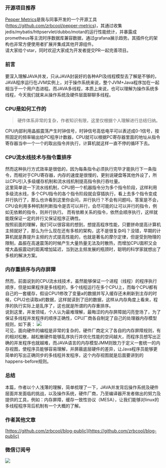 ### 开源项目推荐
[Pepper Metrics](https://github.com/zrbcool/pepper-metrics)是我与同事开发的一个开源工具(https://github.com/zrbcool/pepper-metrics)，其通过收集jedis/mybatis/httpservlet/dubbo/motan的运行性能统计，并暴露成prometheus等主流时序数据库兼容数据，通过grafana展示趋势。其插件化的架构也非常方便使用者扩展并集成其他开源组件。  
请大家给个star，同时欢迎大家成为开发者提交PR一起完善项目。

### 前言
要深入理解JAVA并发，只从JAVA封装好的各种API及线程模型去了解是不够的，JAVA程序运行在JVM实例上，对于操作系统来说，整个JVM+Java程序加在一起相当于一个用户态进程。而JAVA多线程，本质上来说，也可以理解为操作系统多线程，今天我们就来从操作系统及硬件层面聊聊多线程。
### CPU是如何工作的
> 硬件体系非常的复杂，作者知识有限，这里仅根据个人理解进行总结归纳。  
  
CPU内部利用晶振震荡产生时钟信号，时钟信号高低电平可以表述成0-1信号，按照固定的频率输出给PC程序计数器，CPU就可以根据PC寄存器里面的地址从指令寄存器当中一个一个的取出指令并执行，计算机就这样一直不停的循环下去。
### CPU流水线技术与指令重排序  
然而这种执行方式效率是很低的，因为每条指令必须执行完毕才能执行下一条指令，而相对于CPU寄存器，内存的速度是很慢的，更别说硬盘等其他外设了，所以CPU引入多级缓存机制和流水线机制提高指令执行吞吐量。  
这里简单说一下流水线机制，CPU把一个机器指令分为多个指令阶段，这样利用多级流水线，多个CPU指令的各个指令阶段就会穿插执行，看上去多个指令变成并行执行了，那么也许看到这里你会问，并行执行？不会有问题吗，答案是不会，CPU会利用多种机制判断指令是否可以并行，会尽可能的让可以并行的指令，例如无依赖的指令，则并行执行。 而有依赖关系的指令，依然会顺序执行，这样就能既保证一定的并行又保证程序正确性。    
按照前面的理解，我们可以很容易的想到，想提高程序性能，只要拼命提高计算机主频就好了，那么为什么现在还有多核的架构，这不是很复杂吗？没错，早期的计算机就是靠提升主频的方式提高性能的，也就是著名的摩尔定律，但是受到物理的限制，晶振在高速震荡的时候产生大量热量无法及时散热，而增加CPU面积又会增大晶振震动的距离增加延迟，当到达主频发展的瓶颈时，聪明的科学家就想出了多核的解决方案。
### 内存重排序与内存屏障  
然而，前面说到的CPU流水线技术，虽然能够保证一个进程（线程）的程序执行顺序，但是如果程序是多线程的，多个线程运行在多个CPU上，而每个CPU都有自己的一套缓存，假设CPU1修改了变量a的数据并写入缓存还未刷新到主存的时候，CPU2也读取a的数据，这样就读到了旧的数据，这样从内存角度上看来，程序的执行实际上是乱序了，这也就是所谓的内存重排序。  
说到这里，并发领域，个人认为最难理解，最晦涩的内存屏障就闪亮登场了，为了保证多线程并发程序的顺序正确性，CPU厂商各自制定了自己的处理器内存模型规则，如下表：
![](http://oss.zrbcool.top/picgo/java-conccurent-2019-11-19.png)  
可见，面向硬件的编程是非常的复杂的，硬件厂商定义了各自的内存屏障规则，有的相对松散，越松散硬件能够乱序执行并优化性能的空间越大，而程序员想写出正确的并发程序也就越难，而JAVA语言的内存模型JMM则致力于定义一套统一的内存视图，使程序员能够容易理解，并屏蔽底层硬件的差异，让Java程序员能够更简单的写出正确同步的多线程并发程序，这个内存视图就是后面要讲到的happens-before规则。  
### 总结
本篇，作者以个人浅薄的理解，简单梳理了一下，JAVA并发背后操作系统及硬件层面并发面临的挑战，以及操作系统，硬件厂商，乃至编译器开发者做出的努力及提供的工具，例如：内存屏障，缓存一致性协议（MESA），让我们能够对linux的多线程程序背后机制有一个大概的了解。

### 作者其他文章
[https://github.com/zrbcool/blog-public](https://github.com/zrbcool/blog-public)  
### 微信订阅号
![](http://oss.zrbcool.top/Fv816XFbZB2JQazo5LHBoy2_SGVz)
